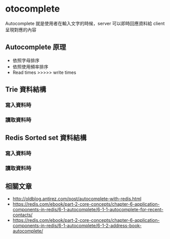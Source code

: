 # otocomplete

Autocomplete 就是使用者在輸入文字的時候，server 可以即時回應資料給 client 呈現對應的內容

## Autocomplete 原理

* 依照字母排序
* 依照使用頻率排序
* Read times >>>>> write times

## Trie 資料結構

### 寫入資料時

### 讀取資料時

## Redis Sorted set 資料結構

### 寫入資料時

### 讀取資料時

## 相關文章

* http://oldblog.antirez.com/post/autocomplete-with-redis.html
* https://redis.com/ebook/part-2-core-concepts/chapter-6-application-components-in-redis/6-1-autocomplete/6-1-1-autocomplete-for-recent-contacts/
* https://redis.com/ebook/part-2-core-concepts/chapter-6-application-components-in-redis/6-1-autocomplete/6-1-2-address-book-autocomplete/
